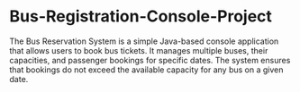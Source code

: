 # Bus-Registration-Console-Project
The Bus Reservation System is a simple Java-based console application that allows users to book bus tickets. It manages multiple buses, their capacities, and passenger bookings for specific dates. The system ensures that bookings do not exceed the available capacity for any bus on a given date.
